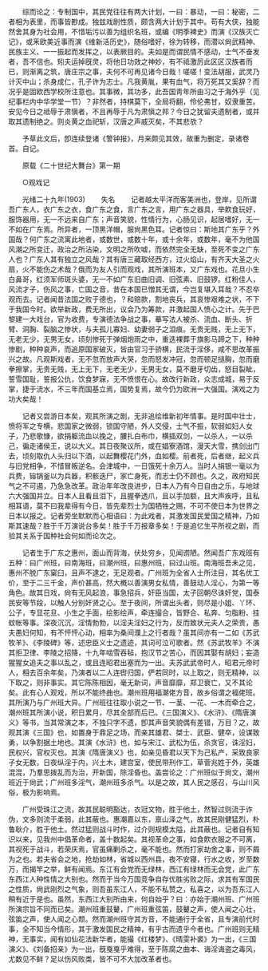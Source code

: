 <!-- { "loadSidebar": true } -->
　　综而论之：专制国中，其民党往往有两大计划，一曰：暴动，一曰：秘密，二者相为表里，而事皆尠成。独兹戏剧性质，颇含两大计划于其中。苟有大侠，独能然舍其身为社会用，不惜垢污以善为组织名班，或编《明季裨史》而演《汉族灭亡记》，或釆欧美近事而演《维新活历史》，随俗嗜好，徐为转移，而潜以尙武精神、民族主义、一一振起而发挥之，以表厥目的。夫如是而谓民情不感动，士气不奋发者，吾不信也。矧夫运掉旣灵，将他日功效之神妙，有不祗激厉此区区汉族者而已，则渐离之筑，唐庄宗之事，夫何不可再见诸今日哉！嗟嗟！变法胡服，武灵乃计灭中山；杀身成仁，孔子许为志士。凡我黄胤，果有血气，将万死其又奚辞？而况乎是固欧西学校所注意也。其事微，其功多，此吾国靑年所由习之于海外乎（见纪事栏内中华学堂一节）？非然者，持棋莫下，全局将翻，伶伦弗甘，奴隶重苦。安见今日之祗辱于肃愼者，不且再辱于凡为肃愼之邦？今日之犹留夫遗制者，或并取其遗制绝之。则炎黄之血祀斩，汉唐之声威灭矣，不其悲欤？ 

　　予草此文后，卽连续登诸《警钟报》，月来颇见其效，故重为删定，录诸卷首。自记。 

　　原载《二十世纪大舞台》第一期 

　　○观戏记 

　　光绪二十九年(1903) 
　　失名 
　　记者越太平洋而客美洲也，登岸，见所谓吾广东人，衣广东之衣，食广东之食，言广东之言，用广东之器具，举飮食玩好，服饰器用，无一不远来自广东；声音笑貌，性情行为，心肠见识，起居嗜好，无一不如在广东焉。所异者，一顶黑洋帽，服尙黑色耳。记者惊曰：斯地其广东乎？外国哉？何广东之流寓此地者，或数世，或数十年，或十余年，或数年，毫不为他国风潮之所变迁，政治之所沾染，文明之所吹嘘，而依然完全无缺，至死不变之广东人也？广东人其有独立之风哉？其有唐三藏取经西方，过火焰山，有齐天大圣之火扇，火不能伤之术哉？俄而为友人引而观戏，其所演班本，又广东戏也。花旦小生白鼻哥，红须军师斑头婆，无一不如广东旧曲旧调、旧弦素、旧鼓锣。红粉佳人，风流才子，伤风之事，亡国之音，昔在本国已憎其无谓，今岂复堪入耳哉？不忍卒观而去。记者闻昔法国之败于德也，？和赔款，割地丧兵，其哀惨艰难之状，不下于我国今时。欲举新政，费无所出，议会乃为筹款，并激起国人愤心之计。先于巴黎建一大戏台，官为收费，专演德法争战之事，摹写法人被杀、流血、断头、折臂、洞胸、裂脑之惨状，与夫孤儿寡妇、幼妻弱子之泪痕。无贵无贱，无上无下，无老无少，无男无女，顷刻惨死于弹烟炮雨之中，重迭裸葬于旗影马蹄之下，种种惨剧，种种哀声，而追原国家破灭，皆由官习于骄横，民流于淫侈，咸不思改革振兴之故。凡观斯戏者，无不忽而放声大哭，忽而怒发冲冠，忽而顿足搥胸，忽而磨拳擦掌，无贵无贱，无上无下，无老无少，无男无女，莫不磨牙切齿，怒目裂眦，誓雪国耻，誓报公仇，饮食梦寐，无不愤恨在心。故改行新政，众志成城，易于反掌，捷于流水，不三年而国基立焉，国势复焉，故今仍为欧洲一大强国。演戏之为功大矣哉！ 

　　记者又尝游日本矣，观其所演之剧，无非追绘维新初年情事。是时国中壮士，愤将军之专横，悲国家之微弱，锁国守陋，外人交侵，士气不振，软弱如妇人女子，乃悲歌慷，欲捐躯流血以挽之，腰扎白布巾，横插双剑，一以杀人，一以杀己，徧走诸侯王，说以大义。其日夜聚议所，或在娼寮酒馆，漫天大雪，携剑出门去，顷刻取仇人头归以下酒，以起舞樱花门外，血如樱。前者死，后者继，起义兵与旧党相争，不惜冒叛逆名。会津城中，一日饿死十余万人。当时人捐银一毫以为兵费，镕锅釜以为兵器，积骸迭尸，家亡身死，而志士仍不顾也。久之，政府知民气之不可遏，乃急急改革。政治年年改良进步，日本人乃有今日自由之乐，与地球六大强国并立。日本人且看且泪下，且握拳透爪，且以手加额，且大声疾呼，且私相耳语，莫不曰我辈得有今日，皆先辈烈士为国牺牲之赐，不可不使日本为世界之日本以报之。记者旁坐默默而心相语曰：为此戏者，其激发国民爱国之精神，乃如斯其速哉？胜于千万演说台多矣！胜于千万报章多矣！于是追忆生平所视之剧，而验其关系于国种社会何如而论次之。 

　　记者生于广东之惠州，面山而背海，伏处穷乡，见闻谫陋。然闻吾广东戏班有五种：曰广州班，曰南海班，曰潮州班，曰惠州班，曰过山班。南海班吾未之见，惠州不脱广东窠臼，且声不逮之，无足观者。广州班为全省人士所注目，其名优工价，至于二三千金，声价甚高，然大槪以善演男女私情，善鼓动人淫心，为第一等角色。故其日戏，尙有无风起浪，事急招兵，奸臣当国，太子回朝尽诛奸党，国泰民安等节段，以触人分别奸贤之心。至于夜间，所谓出头者，则尽是小姐、丫环、公子，专显花旦、小生之手面，绘影绘声，牵连撮合，皆野合、私奔、匀脂粉、挂蚊帐等事。深夜沉沉，淫情勃勃，以淫夫淫妇之行为，反而致状元夫人之荣贵，愚夫愚妇何知，有不怦怦心动，相率为桑间濮上之行者哉？虽其间亦有一二如《苏武牧羊》、《李陵碑》等，述忠臣义士之遗迹，其词可泣可歌者。然《苏武牧羊》不演其拒卫律、李陵之招降，十九年啮雪吞毡，抱汉节之苦心，而因其娶有胡妇；妄造猩猩女追夫之事以乱之，或且连昭君出塞而为一出。夫苏武武帝时人，昭君元帝时人，相去百余年矣，乃演者以二人连辔归国，俨若同时，以上取之，则无精神，以下取之，则非事实。其它陈陈相因，毫无新词，声音靡靡，郑卫衰亡，又不其论矣。此有心人观戏，所以不能终曲也。潮州班用福潮佬方音，故乡俗谓之福佬班。其所演乃与广州班大异。广州班往往取小说之一节、一茎、一花、一木而牵合之，潮州班其所演小说，积日累月，尽其全部而后已。《三国演义》、《水浒》、《隋唐演义》等书，当其常演之本，不独只字不遗，卽其声音笑貌偶有差错，万目？之，故观其演《三国》也，如置身于鼎足之场，而亲其雄君、桀士、武臣、健卒，设谋致勇，以争割据土地也。其演《水浒》也，如与宋江、武松为伍，杀贪官，诛淫妇，民权兴，官权灭也。其演《隋唐演义》也，如亲见昏君以天下为己私产，采致良家子女无数，日夜纵淫于内，兴土木，建宫室，使民带刑作工，草菅兆姓于外，英雄混混，乃羣思拨乱而为治，开新国，除淫昏也。盖尝论之：广州班似于尙文，潮州班近于尙武；广州班多淫气，潮州班多杀气。以是之故，其人民之感召，与山川风俗，极为影响焉。 

　　广州受珠江之流，故其民聪明豁达，衣冠文物，胜于他土，然智过则流于诈伪，文多则流于柔弱，此其蔽也。惠潮嘉以东，禀山泽之气，故其民刚健猛烈，朴鲁耿介，胜于他土。然过猛则战斗时作，过介则规模太隘，此其蔽也。记者自有知识以来，见我州中倡革命者，盖十数起矣。其视革命之事，如食飮衣服之不可离，其视死于战斗，若荣庆焉，官虽痛剿杀之，毫不能也。然而打家劫舍之事，则不屑为之也。若夫省会之地，抢劫如林，省城以西州县，夜不安寝，行水之收，岁至数万，而揭竿之举，鲜有闻焉。东江有会党而无绿林，西江有绿林而无会党，此广东东西江人种性情之大别也。然而于当今万国竞争自存优胜劣败之际，求其有军国民之性质，尙武刚烈之气象，则吾虽东江人，不能不私赞之，私喜之，以为吾东江人稍有近于是也。虽然，东西江大别所由来，何自始乎？曰：亦始于潮州班、广州班所演宗旨不同而已矣。潮州班重鼓鼙，广州班重弦笛，鼓鼙之声，使人闻之心壮，弦笛之声，使人闻之心颓。然而潮州班守其方音，不能通行于全省，且专演前代时事，全不知当今情形，其于激发国民之精神，有乎古而遗乎今者也。广州班则无精神，无事实，闻有如仙花法新华者，能撮《红楼梦》、《晴雯补裘》为一出，《三国演义》、《刘备招亲》为一出，旣戛戛乎难得，至于陈腐之曲本、诲淫诲盗之毒风，尤数见不鲜？足以伤风败类，皆不可不大加改革者也。 


